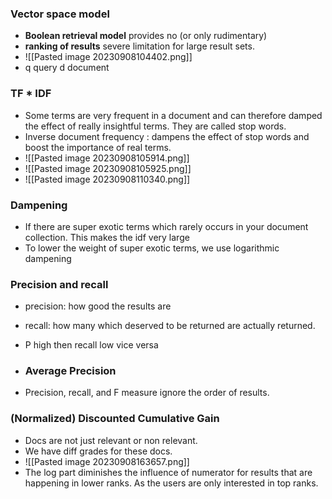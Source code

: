 ### Vector space model
- **Boolean retrieval model** provides no (or only rudimentary) 
- **ranking of results** severe limitation for large result sets.
- ![[Pasted image 20230908104402.png]]
- q query d document
### TF * IDF
- Some terms are very frequent in a document and can therefore damped the effect of really insightful terms. They are called stop words.
- Inverse document frequency : dampens the effect of stop words and boost the importance of real terms.
- ![[Pasted image 20230908105914.png]]
- ![[Pasted image 20230908105925.png]]
- ![[Pasted image 20230908110340.png]]

### Dampening 
- If there are super exotic terms which rarely occurs in your document collection. This makes the idf very large
- To lower the weight of super exotic terms, we use logarithmic dampening 
### Precision and recall
- precision: how good the results are
- recall: how many which deserved to be returned are actually returned.
- P high then recall low vice versa

- ### Average Precision
- Precision, recall, and F measure ignore the order of results.
### (Normalized) Discounted Cumulative Gain 
- Docs are not just relevant or non relevant.
- We have diff grades for these docs.
- ![[Pasted image 20230908163657.png]]
- The log part diminishes the influence of numerator for results that are happening in lower ranks. As the users are only interested in top ranks.